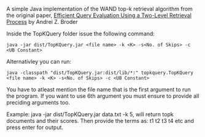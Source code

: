 
A simple Java implementation of the WAND top-k retrieval algorithm from the original paper, [Efficient Query Evaluation Using a Two-Level Retrieval Process](https://www.researchgate.net/profile/David-Carmel-3/publication/221613425_Efficient_query_evaluation_using_a_two-level_retrieval_process/links/02bfe50e6854500153000000/Efficient-query-evaluation-using-a-two-level-retrieval-process.pdf) by Andrei Z. Broder

Inside the TopKQuery folder issue the following command:  

    java -jar dist/TopKQuery.jar <file name> -k <K> -s<No. of Skips> -c <UB Constant>

Alternativley you can run: 

    java -classpath "dist/TopKQuery.jar:dist/lib/*:" topkquery.TopKQuery <file name> -k <K> -s<No. of Skips> -c <UB Constant>

You have to atleast mention the file name that is the first argument to run the program. 
If you want to use 6th argument you must ensure to provide all preciding arguments too.

Example:  java -jar dist/TopKQuery.jar data.txt -k 5, will return topk documents 
and their scores. Then provide the terms as: t1 t2 t3 t4 etc and press enter for output.
